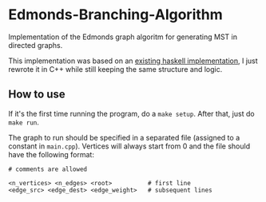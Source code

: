 # Edmonds-Branching-Algorithm
Implementation of the Edmonds graph algoritm for generating MST in directed graphs.

This implementation was based on an [existing haskell implementation](https://github.com/prokls/edmonds-branching-algorithm/), I just rewrote it in C++ while still keeping the same structure and logic.

## How to use
If it's the first time running the program, do a `make setup`. After that, just do `make run`.

The graph to run should be specified in a separated file (assigned to a constant in `main.cpp`). 
Vertices will always start from 0 and the file should have the following format:

```
# comments are allowed

<n_vertices> <n_edges> <root>          # first line
<edge_src> <edge_dest> <edge_weight>   # subsequent lines
```
